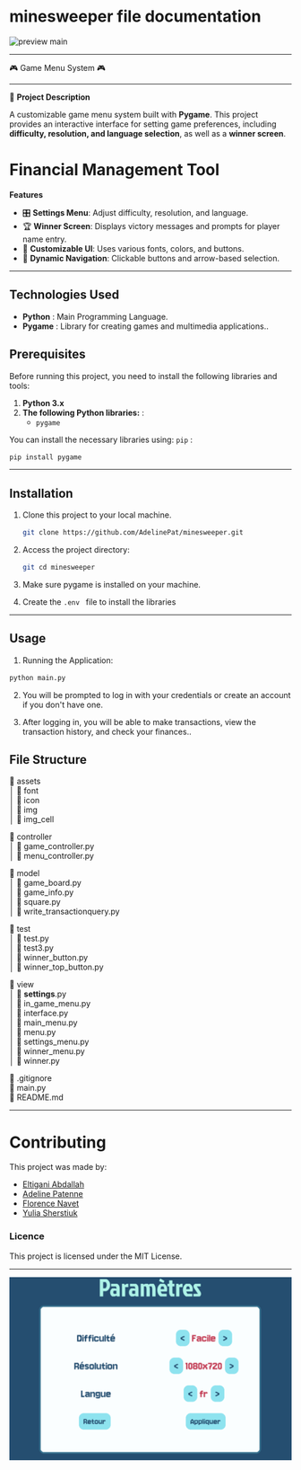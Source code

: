 # minesweeper file documentation

![preview main](https://adeline-patenne.students-laplateforme.io/images/minesweeper_project.jpg)

---

🎮 Game Menu System 🎮

---

📌 **Project Description**

A customizable game menu system built with **Pygame**. This project provides an interactive interface for setting game preferences, including **difficulty, resolution, and language selection**, as well as a **winner screen**.

# Financial Management Tool

**Features**

- 🎛  **Settings Menu**: Adjust difficulty, resolution, and language.  
- 🏆 **Winner Screen**: Displays victory messages and prompts for player name entry.  
- 🎨 **Customizable UI**: Uses various fonts, colors, and buttons.  
- 🔄 **Dynamic Navigation**: Clickable buttons and arrow-based selection.  

---

## Technologies Used

- **Python** : Main Programming Language.
- **Pygame** : Library for creating games and multimedia applications..

## Prerequisites

Before running this project, you need to install the following libraries and tools:

1. **Python 3.x**
2. **The following Python libraries:** :
   - `pygame`


You can install the necessary libraries using: `pip` :

```bash
pip install pygame
```

---

## Installation

1.  Clone this project to your local machine.
    ```bash
    git clone https://github.com/AdelinePat/minesweeper.git
    ```
2.  Access the project directory:

    ```bash
    git cd minesweeper
    ```

3.  Make sure pygame is installed on your machine.

4.  Create the `.env ` file to install the libraries

---

## Usage

1.  Running the Application:

```bash
python main.py
```

2.  You will be prompted to log in with your credentials or create an account if you don't have one.

3.  After logging in, you will be able to make transactions, view the transaction history, and check your finances..

## File Structure

📂 assets  
│ 📂 font  
│ 📂 icon  
│ 📂 img  
│ 📂 img_cell  
  
📂 controller  
│ 📄 game_controller.py  
│ 📄 menu_controller.py  

📂 model  
│ 📄 game_board.py  
│ 📄 game_info.py  
│ 📄 square.py  
│ 📄 write_transactionquery.py  
  
📂 test  
│ 📄 test.py  
│ 📄 test3.py  
│ 📄 winner_button.py  
│ 📄 winner_top_button.py  
  
📂 view  
│ 📄 __settings__.py  
│ 📄 in_game_menu.py  
│ 📄 interface.py  
│ 📄 main_menu.py  
│ 📄 menu.py  
│ 📄 settings_menu.py  
│ 📄 winner_menu.py  
│ 📄 winner.py  
  
📄 .gitignore  
📄 main.py  
📄 README.md  
  
  
---


# Contributing

This project was made by:

- [Eltigani Abdallah](https://github.com/eltigani-abdallah)
- [Adeline Patenne](https://github.com/AdelinePat/)
- [Florence Navet](https://github.com/florence-navet)
- [Yulia Sherstiuk](https://github.com/yuliia-sherstiuk)

### Licence

This project is licensed under the MIT License.

---

![preview main](readme_settings.png)  






